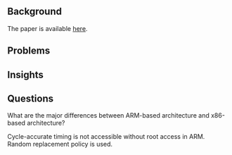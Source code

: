 ## Background

The paper is available [here](https://arxiv.org/pdf/2106.14054.pdf).

## Problems


## Insights


## Questions

What are the major differences between ARM-based architecture and x86-based architecture?

Cycle-accurate timing is not accessible without root access in ARM. Random replacement policy is used.
